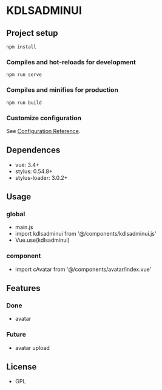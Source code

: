 # KDLSADMINUI

## Project setup
```
npm install
```

### Compiles and hot-reloads for development
```
npm run serve
```

### Compiles and minifies for production
```
npm run build
```

### Customize configuration
See [Configuration Reference](https://cli.vuejs.org/config/).


## 


## Dependences
* vue: 3.4+
* stylus: 0.54.8+
* stylus-loader: 3.0.2+

## Usage
### global
* main.js
* import kdlsadminui from '@/components/kdlsadminui.js'
* Vue.use(kdlsadminui)
### component
* import cAvatar from '@/components/avatar/index.vue'

## Features
### Done
* avatar


### Future
* avatar upload


## License
* GPL
